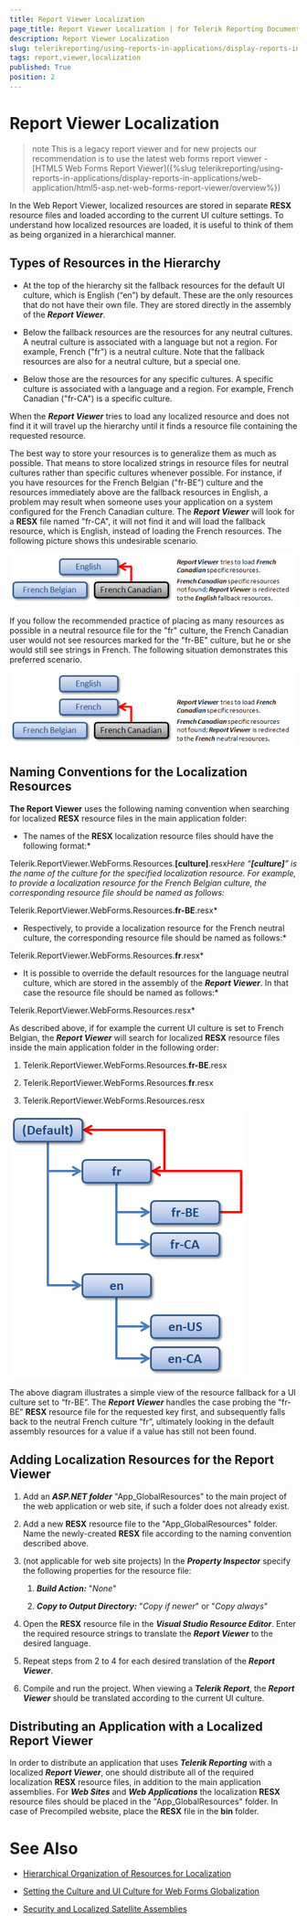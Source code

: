 ```yaml
---
title: Report Viewer Localization
page_title: Report Viewer Localization | for Telerik Reporting Documentation
description: Report Viewer Localization
slug: telerikreporting/using-reports-in-applications/display-reports-in-applications/web-application/asp.net-web-forms-report-viewer/report-viewer-localization
tags: report,viewer,localization
published: True
position: 2
---
```


# Report Viewer Localization



>note This is a legacy report viewer and for new projects our recommendation is to use the latest web forms report viewer -           [HTML5 Web Forms Report Viewer]({%slug telerikreporting/using-reports-in-applications/display-reports-in-applications/web-application/html5-asp.net-web-forms-report-viewer/overview%})


In the Web Report Viewer, localized resources are stored in separate __RESX__ resource files and loaded according to the current UI culture settings. To understand how localized resources are loaded, it is useful to think of them as being organized in a hierarchical manner.

## Types of Resources in the Hierarchy

* At the top of the hierarchy sit the fallback resources for the default UI culture, which is English (“en”) by default. These are the only resources that do not have their own file. They are stored directly in the assembly of the __*Report Viewer*__.

* Below the fallback resources are the resources for any neutral cultures. A neutral culture is associated with a language but not a region. For example, French ("fr") is a neutral culture. Note that the fallback resources are also for a neutral culture, but a special one.

* Below those are the resources for any specific cultures. A specific culture is associated with a language and a region. For example, French Canadian ("fr-CA") is a specific culture.

When the __*Report Viewer*__ tries to load any localized resource and does not find it it will travel up the hierarchy until it finds a resource file containing the requested resource.

The best way to store your resources is to generalize them as much as possible. That means to store localized strings in resource files for neutral cultures rather than specific cultures whenever possible. For instance, if you have resources for the French Belgian ("fr-BE") culture and the resources immediately above are the fallback resources in English, a problem may result when someone uses your application on a system configured for the French Canadian culture. The __*Report Viewer*__ will look for a __RESX__ file named "fr-CA", it will not find it and will load the fallback resource, which is English, instead of loading the French resources. The following picture shows this undesirable scenario.

  

  ![](images/localization1.png)

If you follow the recommended practice of placing as many resources as possible in a neutral resource file for the "fr" culture, the French Canadian user would not see resources marked for the "fr-BE" culture, but he or she would still see strings in French. The following situation demonstrates this preferred scenario.

  

  ![](images/localization2.png)

## Naming Conventions for the Localization Resources

__The Report Viewer__ uses the following naming convention when searching for localized __RESX__ resource files in the main application folder:

* The names of the __RESX__ localization resource files should have the following format:*

Telerik.ReportViewer.WebForms.Resources.__[culture]__.resx*Here “__[culture]__” is the name of the culture for the specified localization resource. For example, to provide a localization resource          	for the French Belgian culture, the corresponding resource file should be named as follows:*

Telerik.ReportViewer.WebForms.Resources.__fr-BE__.resx*

* Respectively, to provide a localization resource for the French neutral culture, the corresponding resource file should  	be named as follows:*

Telerik.ReportViewer.WebForms.Resources.__fr__.resx*

* It is possible to override the default resources for the language neutral culture, which are stored in the assembly of the  		__*Report Viewer*__. In that case the resource file should be named as follows:*

Telerik.ReportViewer.WebForms.Resources.resx*

As described above, if for example the current UI culture is set to French Belgian, the        		__*Report Viewer*__ will search for localized __RESX__        	resource files inside the main application folder in the following order:

1. Telerik.ReportViewer.WebForms.Resources.__fr-BE__.resx

1. Telerik.ReportViewer.WebForms.Resources.__fr__.resx

1. Telerik.ReportViewer.WebForms.Resources.resx

  

  ![](images/localization3.png)

The above diagram illustrates a simple view of the resource fallback for a UI culture set to “fr-BE”. The __*Report Viewer*__ handles the case probing the “fr-BE” __RESX__ resource file for the requested key first, and subsequently falls back to the neutral French culture “fr”, ultimately looking in the default assembly resources for a value if a value has still not been found.

## Adding Localization Resources for the Report Viewer

1. Add an __*ASP.NET folder*__ "App_GlobalResources" to the main project of the web application or web site, if such a folder does not already exist.

1. Add a new __RESX__ resource file to the "App_GlobalResources" folder. Name the newly-created __RESX__ file according to the naming convention described above.

1. (not applicable for web site projects) In the __*Property Inspector*__ specify the following properties for the resource file: 

   1. __*Build Action:*__ "*None*"

   1. __*Copy to Output Directory:*__ "*Copy if newer*" or "*Copy always*"

1. Open the __RESX__ resource file in the __*Visual Studio Resource Editor*__. Enter the required resource strings to translate the __*Report Viewer*__ to the desired language.

1. Repeat steps from 2 to 4 for each desired translation of the __*Report Viewer*__.

1. Compile and run the project. When viewing a __*Telerik Report*__, the __*Report Viewer*__ should be translated according to the current UI culture.

## Distributing an Application with a Localized Report Viewer

In order to distribute an application that uses __*Telerik Reporting*__        		with a localized __*Report Viewer*__, one should distribute all of the required          	localization __RESX__ resource files, in addition to the main application assemblies. For __*Web Sites*__          	and __*Web Applications*__ the localization __RESX__ resource          	files should be placed in the "App_GlobalResources" folder. In case of Precompiled website, place the __RESX__          	file in the __bin__ folder.

# See Also


 * [Hierarchical Organization of Resources for Localization](http://msdn2.microsoft.com/en-us/library/756hydy4(VS.71).aspx)

 * [Setting the Culture and UI Culture for Web Forms Globalization](http://msdn2.microsoft.com/en-us/library/bz9tc508(VS.71).aspx)

 * [Security and Localized Satellite Assemblies](http://msdn2.microsoft.com/en-us/library/ff8dk041(VS.71).aspx)
